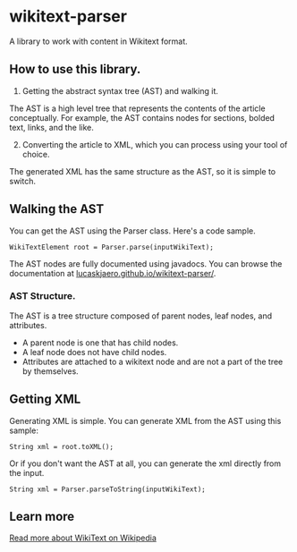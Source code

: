 # wikitext-parser

A library to work with content in Wikitext format.

## How to use this library.

1. Getting the abstract syntax tree (AST) and walking it.

The AST is a high level tree that represents the contents of the article conceptually. For example, the AST contains
nodes for sections, bolded text, links, and the like.

2. Converting the article to XML, which you can process using your tool of choice.

The generated XML has the same structure as the AST, so it is simple to switch.

## Walking the AST

You can get the AST using the Parser class. Here's a code sample.

```
WikiTextElement root = Parser.parse(inputWikiText);
```

The AST nodes are fully documented using javadocs. You can browse the documentation
at [lucaskjaero.github.io/wikitext-parser/](https://lucaskjaero.github.io/wikitext-parser/).

### AST Structure.

The AST is a tree structure composed of parent nodes, leaf nodes, and attributes.

- A parent node is one that has child nodes.
- A leaf node does not have child nodes.
- Attributes are attached to a wikitext node and are not a part of the tree by themselves.

## Getting XML

Generating XML is simple. You can generate XML from the AST using this sample:

```
String xml = root.toXML();
```

Or if you don't want the AST at all, you can generate the xml directly from the input.

```
String xml = Parser.parseToString(inputWikiText);
```

## Learn more

[Read more about WikiText on Wikipedia](https://en.wikipedia.org/wiki/Help:Wikitext)